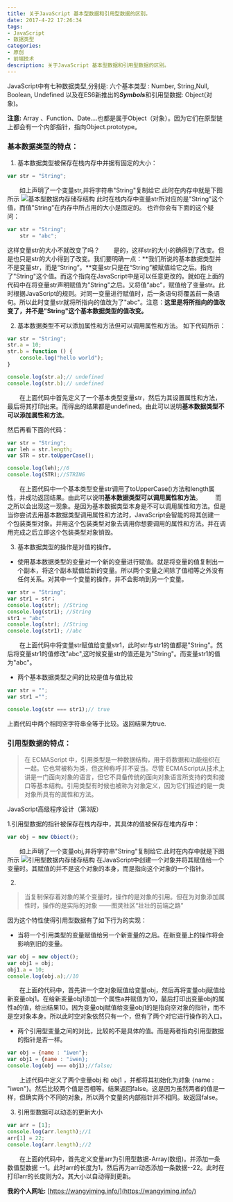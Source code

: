 ```yaml
---
title: 关于JavaScript 基本型数据和引用型数据的区别。
date: 2017-4-22 17:26:34
tags:
- JavaScript
- 数据类型
categories:
- 原创
- 前端技术
description: 关于JavaScript 基本型数据和引用型数据的区别。
---
```


JavaScript中有七种数据类型,分别是:
六个基本类型 : Number, String,Null, Boolean, Undefined 以及在ES6新推出的***Symbols***和引用型数据: Object(对象)。

**注意:** Array 、Function、Date....也都是属于Object（对象）。因为它们在原型链上都会有一个内部指针，指向Object.prototype。


### 基本数据类型的特点：
1. 基本数据类型被保存在栈内存中并据有固定的大小：
```JavaScript
var str = "String";
```
&emsp;&emsp;如上声明了一个变量str,并将字符串"String"复制给它.此时在内存中就是下图所示
![基本型数据内存储存结构](http://img.blog.csdn.net/20170410134847480?watermark/2/text/aHR0cDovL2Jsb2cuY3Nkbi5uZXQvcXFfMzYyNzY1Mjg=/font/5a6L5L2T/fontsize/400/fill/I0JBQkFCMA==/dissolve/70/gravity/SouthEast)
此时在栈内存中变量str所对应的是"String"这个值，而值"String"在内存中所占用的大小是固定的。
也许你会有下面的这个疑问：
```JavaScript
var str = "String";
	str = "abc";
```

这样变量str的大小不就改变了吗？
&emsp;&emsp;是的，这样str的大小的确得到了改变。但是也只是str的大小得到了改变。我们要明确一点：**我们所说的基本数据类型并不是变量str，而是“String”。**变量str只是在“String”被赋值给它之后。指向了"String"这个值。而这个指向在JavaScript中是可以任意更改的。就如在上面的代码中在将变量str声明赋值为"String"之后。又将值“abc”，赋值给了变量str。此时根据JavaScript的规则。对同一变量进行赋值时，后一条语句将覆盖前一条语句。所以此时变量str就将所指向的值改为了"abc"。注意：**这里是将所指向的值改变了，并不是"String"这个基本数据类型的值改变。**

2. 基本数据类型不可以添加属性和方法但可以调用属性和方法。
如下代码所示：
```JavaScript
var str = "String";
str.a = 10;
str.b = function () {
	console.log("hello world");
}

console.log(str.a);// undefined
console.log(str.b);// undefined
```

&emsp;&emsp;在上面代码中首先定义了一个基本类型变量str，然后为其设置属性和方法，最后将其打印出来。而得出的结果都是undefined。由此可以说明**基本数据类型不可以添加属性和方法**。

然后再看下面的代码：

```JavaScript
var str = "String";
var leh = str.length;
var STR = str.toUpperCase();

console.log(leh);//6
console.log(STR);//STRING
```
&emsp;&emsp;在上面代码中一个基本类型变量str调用了toUpperCase()方法和length属性，并成功返回结果。由此可以说明**基本数据类型可以调用属性和方法**。
&emsp;&emsp;而之所以会出现这一现象。是因为基本数据类型本身是不可以调用属性和方法。但是当你尝试去用基本数据类型调用属性和方法时，JavaScript会智能的将其创建一个包装类型对象。并用这个包装类型对象去调用你想要调用的属性和方法。并在调用完成之后立即这个包装类型对象销毁。

3. 基本数据类型的操作是对值的操作。
* 使用基本数据类型的变量对一个新的变量进行赋值。就是将变量的值复制出一个副本，将这个副本赋值给新的变量。所以两个变量之间除了值相等之外没有任何关系。对其中一个变量的操作，并不会影响到另一个变量。
```JavaScript
var str = "String";
var str1 = str；
console.log(str); //String
console.log(str1); //String
str1 = "abc"
console.log(str); //String
console.log(str1); //abc
```
&emsp;&emsp;在上面代码中将变量str赋值给变量str1，此时str与str1的值都是"String"。然后将变量str1的值修改"abc",这时候变量str的值还是为"String"。而变量str1的值为"abc"。


* 两个基本数据类型之间的比较是值与值比较
```JavaScript
var str = "";
var str1 ="";

console.log(str === str1);// true
```
上面代码中两个相同空字符串全等于比较。返回结果为true.

### 引用型数据的特点：
>在 ECMAScript 中，引用类型是一种数据结构，用于将数据和功能组织在一起。它也常被称为类，但这种称呼并不妥当。尽管 ECMAScript从技术上讲是一门面向对象的语言，但它不具备传统的面向对象语言所支持的类和接口等基本结构。引用类型有时候也被称为对象定义，因为它们描述的是一类对象所具有的属性和方法。
>
JavaScript高级程序设计（第3版）


1.引用型数据的指针被保存在栈内存中，其具体的值被保存在堆内存中：
```JavaScript
var obj = new Obiect();
```
&emsp;&emsp;如上声明了一个变量obj,并将字符串"String"复制给它.此时在内存中就是下图所示
![引用型数据内存储存结构](http://img.blog.csdn.net/20170410170033476?watermark/2/text/aHR0cDovL2Jsb2cuY3Nkbi5uZXQvcXFfMzYyNzY1Mjg=/font/5a6L5L2T/fontsize/400/fill/I0JBQkFCMA==/dissolve/70/gravity/SouthEast)
在JavaScript中创建一个对象并将其赋值给一个变量时。其赋值的并不是这个对象的本身，而是指向这个对象的一个指针。

 2. 

> 当复制保存着对象的某个变量时，操作的是对象的引用。但在为对象添加属性时，操作的是实际的对象 	——图灵社区“壮壮的前端之路”

因为这个特性使得引用型数据有了如下行为的实现：
* 当将一个引用类型的变量赋值给另一个新变量的之后。在新变量上的操作将会影响到旧的变量。
```JavaScript
var obj = new object();
var obj1 = obj;
obj1.a = 10;
console.log(obj.a);//10
```
&emsp;&emsp;在上面的代码中，首先讲一个空对象赋值给变量obj，然后再将变量obj赋值给新变量obj1。在给新变量obj1添加一个属性a并赋值为10，最后打印出变量obj的属性a的值，给出结果10。因为变量obj赋值给变量obj1的是指向空对象的指针，而不是空对象本身。所以此时空对象依然只有一个，但有了两个对它进行操作的入口。

* 两个引用型变量之间的对比，比较的不是具体的值。而是两者指向引用型数据的指针是否一样。

```JavaScript
var obj = {name : "iwen"};
var obj1 = {name : "iwen};
console.log(obj === obj1);//false;
```
&emsp;&emsp;上述代码中定义了两个变量obj 和 obj1 ，并都将其初始化为对象 {name : "iwen"}。然后比较两个值是否相等。结果返回false。这是因为虽然两者的值是一样，但确实两个不同的对象，所以两个变量的内部指针并不相同。故返回false。

3. 引用型数据可以动态的更新大小

```JavaScript
var arr = [1];
console.log(arr.length);//1
arr[1] = 22;
console.log(arr.length);//2

```
&emsp;&emsp;在上面的代码中，首先定义变量arr为引用型数据-Array(数组)。并添加一条数值型数据 --1。此时arr的长度为1，然后再为arr动态添加一条数据--22。此时在打印arr的长度则为2。其大小以自动得到更新。

**我的个人网址:** [https://wangyiming.info/](https://wangyiming.info/)
